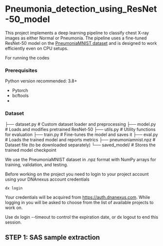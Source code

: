 # Pneumonia_detection_using_ResNet-50_model

This project implements a deep learning pipeline to classify chest X-ray images as either Normal or Pneumonia. The pipeline uses a fine-tuned ResNet-50 model on the [PneumoniaMNIST dataset](https://www.kaggle.com/datasets/rijulshr/pneumoniamnist/data) and is designed to work efficiently even on CPU setups.

For running the codes
### Prerequisites
Python version recommended: 3.8+
- Pytorch
- bcftools
- 

### Dataset
├── dataset.py         # Custom dataset loader and preprocessing
├── model.py           # Loads and modifies pretrained ResNet-50
├── utils.py           # Utility functions for evaluation
├── train.py           # Fine-tunes the model and saves it
├── eval.py            # Loads the trained model and reports metrics
├── pneumoniamnist.npz # Dataset file (to be downloaded separately)
└── saved_model/       # Stores the trained model checkpoint

We use the PneumoniaMNIST dataset in .npz format with NumPy arrays for training, validation, and testing.

Before working on the project you need to login to your project account using your DNAnexus account credentials
```
dx login
```
Your credentials will be acquired from https://auth.dnanexus.com. While logging in you will be asked to choose from the list of available projects to work on.

Use dx login --timeout to control the expiration date, or dx logout to end this session.

## STEP 1: SAS sample extraction
